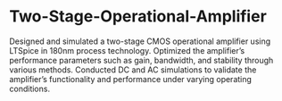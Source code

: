 # Two-Stage-Operational-Amplifier
 Designed and simulated a two-stage CMOS operational amplifier using LTSpice in 180nm process technology.
 Optimized the amplifier’s performance parameters such as gain, bandwidth, and stability through various methods.
 Conducted DC and AC simulations to validate the amplifier’s functionality and performance under varying operating conditions.
